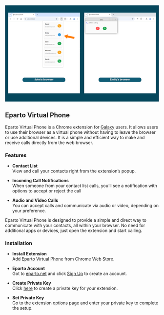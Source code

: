 ![Eparto Chrome extension](/docs/images/eparto-chrome-extension.png)

## Eparto Virtual Phone

Eparto Virtual Phone is a Chrome extension for
[Galaxy](https://github.com/emrahcom/galaxy) users. It allows users to use their
browser as a virtual phone without having to leave the browser or use additional
devices. It is a simple and efficient way to make and receive calls directly
from the web browser.

### Features

- **Contact List**\
  View and call your contacts right from the extension’s popup.

- **Incoming Call Notifications**\
  When someone from your contact list calls, you’ll see a notification with
  options to accept or reject the call

- **Audio and Video Calls**\
  You can accept calls and communicate via audio or video, depending on your
  preference.

Eparto Virtual Phone is designed to provide a simple and direct way to
communicate with your contacts, all within your browser. No need for additional
apps or devices, just open the extension and start calling.

### Installation

- **Install Extension**\
  Add
  [Eparto Virtual Phone](https://chromewebstore.google.com/detail/eparto-virtual-phone/njihflnogjnjnmflicfongbnehhpkhmj)
  from Chrome Web Store.

- **Eparto Account**\
  Got to [eparto.net](https://app.eparto.net) and click
  [Sign Up](https://app.eparto.net/id/registration) to create an account.

- **Create Private Key**\
  Click [here](https://app.eparto.net/pri/identity/key/add) to create a private
  key for your extension.

- **Set Private Key**\
  Go to the extension options page and enter your private key to complete the
  setup.
